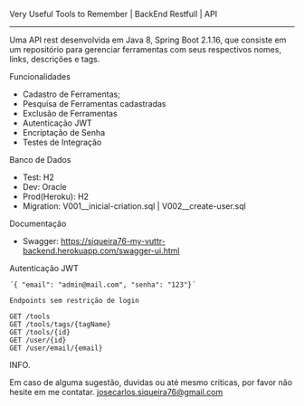 Very Useful Tools to Remember | BackEnd Restfull | API

***

Uma API rest desenvolvida em Java 8, Spring Boot 2.1.16, que consiste em um repositório para gerenciar ferramentas com seus respectivos nomes, links, descrições e tags.

Funcionalidades

- Cadastro de Ferramentas;
- Pesquisa de Ferramentas cadastradas
- Exclusão de Ferramentas
- Autenticação JWT
- Encriptação de Senha
- Testes de Integração

Banco de Dados

- Test: H2
- Dev: Oracle
- Prod(Heroku): H2
- Migration: V001__inicial-criation.sql | V002__create-user.sql

Documentação

- Swagger: https://siqueira76-my-vuttr-backend.herokuapp.com/swagger-ui.html

Autenticação JWT
 
 	´{ "email": "admin@mail.com", "senha": "123"}´
 	
 	Endpoints sem restrição de login
 	
 	GET /tools
 	GET /tools/tags/{tagName}
 	GET /tools/{id}
 	GET /user/{id}
 	GET /user/email/{email}
 	
 	
INFO.

Em caso de alguma sugestão, duvidas ou até mesmo criticas, por favor não hesite em me contatar.
josecarlos.siqueira76@gmail.com



 